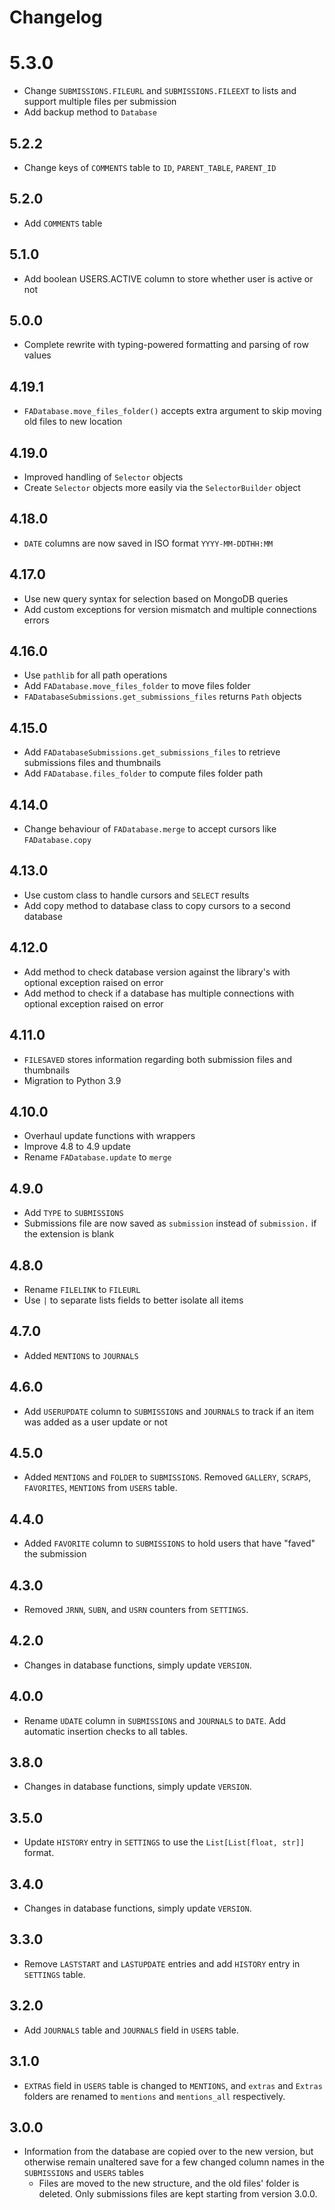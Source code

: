 # Changelog

# 5.3.0

* Change `SUBMISSIONS.FILEURL` and `SUBMISSIONS.FILEEXT` to lists and support multiple files per submission
* Add backup method to `Database`

## 5.2.2

* Change keys of `COMMENTS` table to `ID`, `PARENT_TABLE`, `PARENT_ID`

## 5.2.0

* Add `COMMENTS` table

## 5.1.0

* Add boolean USERS.ACTIVE column to store whether user is active or not

## 5.0.0

* Complete rewrite with typing-powered formatting and parsing of row values

## 4.19.1

* `FADatabase.move_files_folder()` accepts extra argument to skip moving old files to new location

## 4.19.0

* Improved handling of `Selector` objects
* Create `Selector` objects more easily via the `SelectorBuilder` object

## 4.18.0

* `DATE` columns are now saved in ISO format `YYYY-MM-DDTHH:MM`

## 4.17.0

* Use new query syntax for selection based on MongoDB queries
* Add custom exceptions for version mismatch and multiple connections errors

## 4.16.0

* Use `pathlib` for all path operations
* Add `FADatabase.move_files_folder` to move files folder
* `FADatabaseSubmissions.get_submissions_files` returns `Path` objects

## 4.15.0

* Add `FADatabaseSubmissions.get_submissions_files` to retrieve submissions files and thumbnails
* Add `FADatabase.files_folder` to compute files folder path

## 4.14.0

* Change behaviour of `FADatabase.merge` to accept cursors like `FADatabase.copy`

## 4.13.0

* Use custom class to handle cursors and `SELECT` results
* Add copy method to database class to copy cursors to a second database

## 4.12.0

* Add method to check database version against the library's with optional exception raised on error
* Add method to check if a database has multiple connections with optional exception raised on error

## 4.11.0

* `FILESAVED` stores information regarding both submission files and thumbnails
* Migration to Python 3.9

## 4.10.0

* Overhaul update functions with wrappers
* Improve 4.8 to 4.9 update
* Rename `FADatabase.update` to `merge`

## 4.9.0

* Add `TYPE` to `SUBMISSIONS`
* Submissions file are now saved as `submission` instead of `submission.` if the extension is blank

## 4.8.0

* Rename `FILELINK` to `FILEURL`
* Use `|` to separate lists fields to better isolate all items

## 4.7.0

* Added `MENTIONS` to `JOURNALS`

## 4.6.0

* Add `USERUPDATE` column to `SUBMISSIONS` and `JOURNALS` to track if an item was added as a user update or not

## 4.5.0

* Added `MENTIONS` and `FOLDER` to `SUBMISSIONS`. Removed `GALLERY`, `SCRAPS`, `FAVORITES`, `MENTIONS` from `USERS`
  table.

## 4.4.0

* Added `FAVORITE` column to `SUBMISSIONS` to hold users that have "faved" the submission

## 4.3.0

* Removed `JRNN`, `SUBN`, and `USRN` counters from `SETTINGS`.

## 4.2.0

* Changes in database functions, simply update `VERSION`.

## 4.0.0

* Rename `UDATE` column in `SUBMISSIONS` and `JOURNALS` to `DATE`. Add automatic insertion checks to all tables.

## 3.8.0

* Changes in database functions, simply update `VERSION`.

## 3.5.0

* Update `HISTORY` entry in `SETTINGS` to use the `List[List[float, str]]` format.

## 3.4.0

* Changes in database functions, simply update `VERSION`.

## 3.3.0

* Remove `LASTSTART` and `LASTUPDATE` entries and add `HISTORY` entry in `SETTINGS` table.

## 3.2.0

* Add `JOURNALS` table and `JOURNALS` field in `USERS` table.

## 3.1.0

* `EXTRAS` field in `USERS` table is changed to `MENTIONS`, and `extras` and `Extras` folders are renamed to `mentions`
  and `mentions_all` respectively.

## 3.0.0

* Information from the database are copied over to the new version, but otherwise remain unaltered save for a few
  changed column names in the `SUBMISSIONS` and `USERS` tables
    * Files are moved to the new structure, and the old files' folder is deleted. Only submissions files are kept
      starting from version 3.0.0.